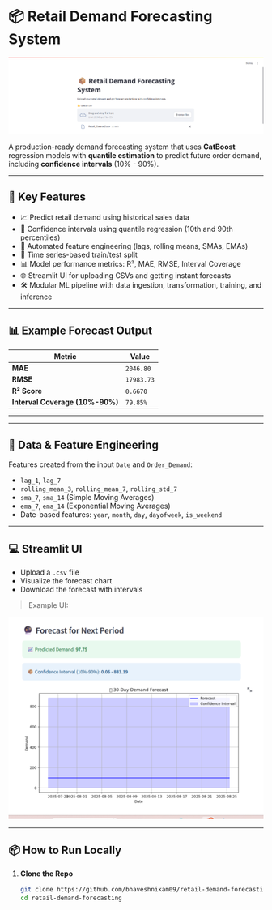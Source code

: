 # 📦 Retail Demand Forecasting System

![Retail Forecasting Dashboard](image-1.png)

A production-ready demand forecasting system that uses **CatBoost** regression models with **quantile estimation** to predict future order demand, including **confidence intervals** (10% - 90%).

---

## 🚀 Key Features

- 📈 Predict retail demand using historical sales data
- 🎯 Confidence intervals using quantile regression (10th and 90th percentiles)
- 🧠 Automated feature engineering (lags, rolling means, SMAs, EMAs)
- 🧪 Time series-based train/test split
- 📊 Model performance metrics: R², MAE, RMSE, Interval Coverage
- 🌐 Streamlit UI for uploading CSVs and getting instant forecasts
- 🛠 Modular ML pipeline with data ingestion, transformation, training, and inference

---

## 📊 Example Forecast Output

| Metric | Value |
|--------|--------|
| **MAE** | `2046.80` |
| **RMSE** | `17983.73` |
| **R² Score** | `0.6670` |
| **Interval Coverage (10%-90%)** | `79.85%` |

---

---

## 🧪 Data & Feature Engineering

Features created from the input `Date` and `Order_Demand`:

- `lag_1`, `lag_7`
- `rolling_mean_3`, `rolling_mean_7`, `rolling_std_7`
- `sma_7`, `sma_14` (Simple Moving Averages)
- `ema_7`, `ema_14` (Exponential Moving Averages)
- Date-based features: `year`, `month`, `day`, `dayofweek`, `is_weekend`

---

## 💻 Streamlit UI

- Upload a `.csv` file
- Visualize the forecast chart
- Download the forecast with intervals

> Example UI:

![UI Screenshot](image.png)

---

## 📦 How to Run Locally

1. **Clone the Repo**
   ```bash
   git clone https://github.com/bhaveshnikam09/retail-demand-forecasting.git
   cd retail-demand-forecasting


